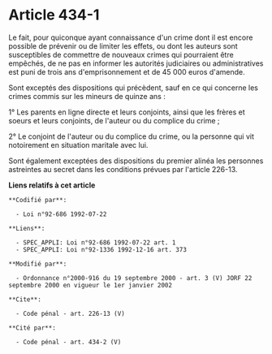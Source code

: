 # Article 434-1

Le fait, pour quiconque ayant connaissance d'un crime dont il est encore possible de prévenir ou de limiter les effets, ou
dont les auteurs sont susceptibles de commettre de nouveaux crimes qui pourraient être empêchés, de ne pas en informer les
autorités judiciaires ou administratives est puni de trois ans d'emprisonnement et de 45 000 euros d'amende. 

Sont exceptés des dispositions qui précèdent, sauf en ce qui concerne les crimes commis sur les mineurs de quinze ans : 

1° Les parents en ligne directe et leurs conjoints, ainsi que les frères et soeurs et leurs conjoints, de l'auteur ou du
complice du crime ; 

2° Le conjoint de l'auteur ou du complice du crime, ou la personne qui vit notoirement en situation maritale avec lui. 

Sont également exceptées des dispositions du premier alinéa les personnes astreintes au secret dans les conditions prévues
par l'article 226-13.

**Liens relatifs à cet article**

	**Codifié par**:

	  - Loi n°92-686 1992-07-22

	**Liens**:

	  - SPEC_APPLI: Loi n°92-686 1992-07-22 art. 1
	  - SPEC_APPLI: Loi n°92-1336 1992-12-16 art. 373

	**Modifié par**:

	  - Ordonnance n°2000-916 du 19 septembre 2000 - art. 3 (V) JORF 22 septembre 2000 en vigueur le 1er janvier 2002

	**Cite**:

	  - Code pénal - art. 226-13 (V)

	**Cité par**:

	  - Code pénal - art. 434-2 (V)
